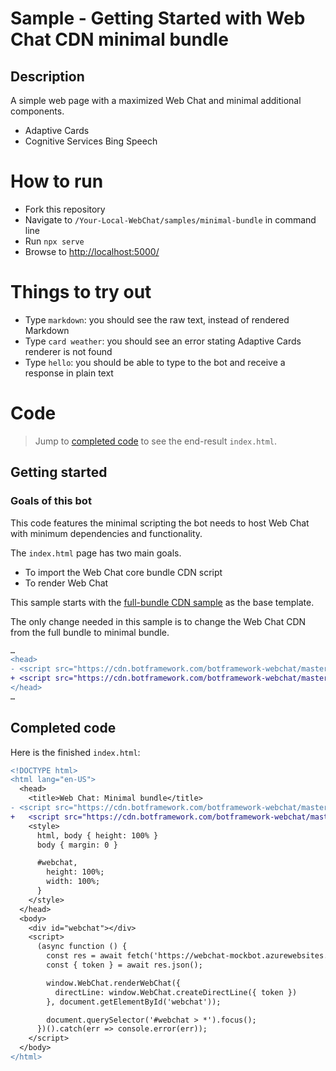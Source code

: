# Sample - Getting Started with Web Chat CDN minimal bundle

## Description

A simple web page with a maximized Web Chat and minimal additional components.

- Adaptive Cards
- Cognitive Services Bing Speech

# How to run

- Fork this repository
- Navigate to `/Your-Local-WebChat/samples/minimal-bundle` in command line
- Run `npx serve`
- Browse to [http://localhost:5000/](http://localhost:5000/)

# Things to try out

- Type `markdown`: you should see the raw text, instead of rendered Markdown
- Type `card weather`: you should see an error stating Adaptive Cards renderer is not found
- Type `hello`: you should be able to type to the bot and receive a response in plain text

# Code

> Jump to [completed code](#completed-code) to see the end-result `index.html`.

## Getting started

### Goals of this bot

This code features the minimal scripting the bot needs to host Web Chat with minimum dependencies and functionality.

The `index.html` page has two main goals.
- To import the Web Chat core bundle CDN script
- To render Web Chat

This sample starts with the [full-bundle CDN sample](./../full-bundle/README.md) as the base template.

The only change needed in this sample is to change the Web Chat CDN from the full bundle to minimal bundle.

```diff
…
<head>
- <script src="https://cdn.botframework.com/botframework-webchat/master/botchat.js"></script>
+ <script src="https://cdn.botframework.com/botframework-webchat/master/botchat-minimal.js"></script>
</head>
…
```

## Completed code

Here is the finished `index.html`:

```diff
<!DOCTYPE html>
<html lang="en-US">
  <head>
    <title>Web Chat: Minimal bundle</title>
- <script src="https://cdn.botframework.com/botframework-webchat/master/botchat.js"></script>
+   <script src="https://cdn.botframework.com/botframework-webchat/master/botchat-minimal.js"></script>
    <style>
      html, body { height: 100% }
      body { margin: 0 }

      #webchat,
        height: 100%;
        width: 100%;
      }
    </style>
  </head>
  <body>
    <div id="webchat"></div>
    <script>
      (async function () {
        const res = await fetch('https://webchat-mockbot.azurewebsites.net/directline/token', { method: 'POST' });
        const { token } = await res.json();

        window.WebChat.renderWebChat({
          directLine: window.WebChat.createDirectLine({ token })
        }, document.getElementById('webchat'));

        document.querySelector('#webchat > *').focus();
      })().catch(err => console.error(err));
    </script>
  </body>
</html>
```
